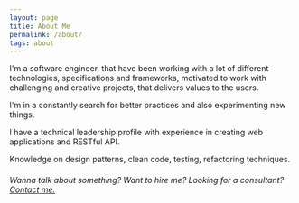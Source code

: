 ```yaml
---
layout: page
title: About Me
permalink: /about/
tags: about
---
```


I'm a software engineer, that have been working with a lot of different technologies, specifications and frameworks, motivated to work with challenging and creative projects, that delivers values to the users.

I'm in a constantly search for better practices and also experimenting new things.

I have a technical leadership profile with experience in creating web applications and RESTful API.

Knowledge on design patterns, clean code, testing, refactoring techniques.

###### Wanna talk about something? Want to hire me? Looking for a consultant? [Contact me.](mailto:fabianoleittes@gmail.com)
